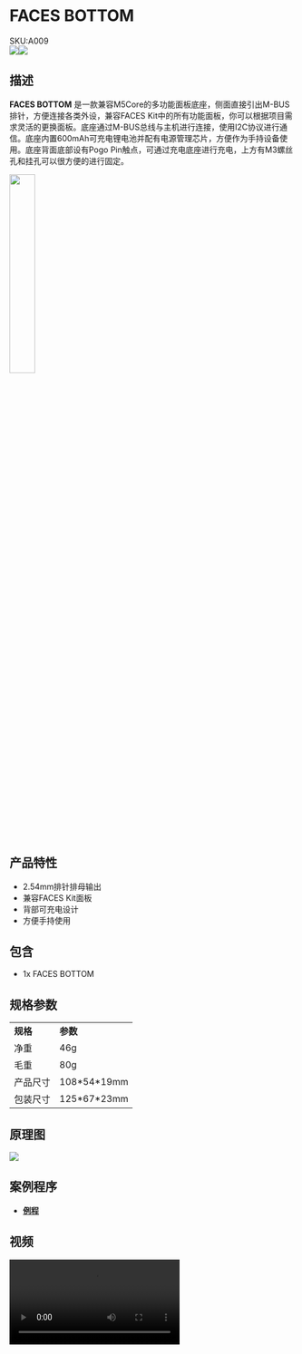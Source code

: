 # FACES BOTTOM

<div class="badge badge-pill badge-primary product_sku_tag">SKU:A009</div>

<div class="product_pic"><img src="assets/img/product_pics/module/faces_bottom/face_01.webp"><img src="assets/img/product_pics/module/faces_bottom/face_02.webp"></div>

## 描述

**FACES BOTTOM** 是一款兼容M5Core的多功能面板底座，侧面直接引出M-BUS排针，方便连接各类外设，兼容FACES Kit中的所有功能面板，你可以根据项目需求灵活的更换面板。底座通过M-BUS总线与主机进行连接，使用I2C协议进行通信。底座内置600mAh可充电锂电池并配有电源管理芯片，方便作为手持设备使用。底座背面底部设有Pogo Pin触点，可通过充电底座进行充电，上方有M3螺丝孔和挂孔可以很方便的进行固定。

<img src="assets/img/product_pics/module/faces_bottom/different.webp" width="30%" height="30%" >

## 产品特性

- 2.54mm排针排母输出
- 兼容FACES Kit面板
- 背部可充电设计
- 方便手持使用

## 包含

- 1x FACES BOTTOM

## 规格参数

<table>
   <tr style="font-weight:bold">
      <td>规格</td>
      <td>参数</td>
   </tr>
   <tr>
      <td>净重</td>
      <td>46g</td>
   </tr>
   <tr>
      <td>毛重</td>
      <td>80g</td>
   </tr>
   <tr>
      <td>产品尺寸</td>
      <td>108*54*19mm</td>
   </tr>
   <tr>
      <td>包装尺寸</td>
      <td>125*67*23mm</td>
   </tr>
 </table>

## 原理图

<img src="assets\img\product_pics\core\faces_kit\Faces_bottom_sch.webp">


## 案例程序

- **[例程](https://github.com/m5stack/M5Stack/tree/master/examples/Modules/FACES)**

## 视频

<video class="video_size" controls>
    <source src="https://m5stack.oss-cn-shenzhen.aliyuncs.com/video/Product_example_video/Module/FACES%20BOTTOM.mp4" type="video/mp4">
</video>

<script>

   var purchase_link = 'https://m5stack.com/collections/all/products/m5-faces-bottom-board';

   anchor_search(purchase_link);
   scrollFunc();

</script>